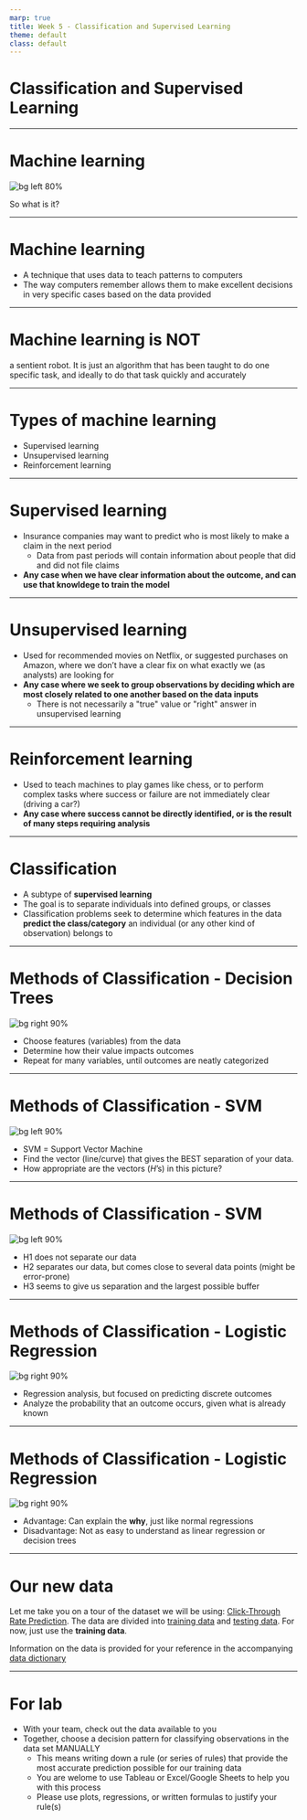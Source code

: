 ```yaml
---
marp: true
title: Week 5 - Classification and Supervised Learning
theme: default
class: default
---
```


# Classification and Supervised Learning

---

# Machine learning

![bg left 80%](hotrightnow.jpg)

So what is it?

---

# Machine learning

- A technique that uses data to teach patterns to computers
- The way computers remember allows them to make excellent decisions in very specific cases based on the data provided

---

# Machine learning is NOT
a sentient robot. It is just an algorithm that has been taught to do one specific task, and ideally to do that task quickly and accurately

---

# Types of machine learning

- Supervised learning
- Unsupervised learning
- Reinforcement learning

---

# Supervised learning

- Insurance companies may want to predict who is most likely to make a claim in the next period
    - Data from past periods will contain information about people that did and did not file claims
- **Any case when we have clear information about the outcome, and can use that knowldege to train the model**

---

# Unsupervised learning

- Used for recommended movies on Netflix, or suggested purchases on Amazon, where we don’t have a clear fix on what exactly we (as analysts) are looking for
- **Any case where we seek to group observations by deciding which are most closely related to one another based on the data inputs**
    - There is not necessarily a "true" value or "right" answer in unsupervised learning

---

# Reinforcement learning

- Used to teach machines to play games like chess, or to perform complex tasks where success or failure are not immediately clear (driving a car?)
- **Any case where success cannot be directly identified, or is the result of many steps requiring analysis**

---

# Classification

- A subtype of **supervised learning**
- The goal is to separate individuals into defined groups, or classes
- Classification problems seek to determine which features in the data **predict the class/category** an individual (or any other kind of observation) belongs to

---

# Methods of Classification - Decision Trees

![bg right 90%](tree.jpg)

- Choose features (variables) from the data
- Determine how their value impacts outcomes
- Repeat for many variables, until outcomes are neatly categorized

---

# Methods of Classification - SVM

![bg left 90%](svm.png)

- SVM = Support Vector Machine
- Find the vector (line/curve) that gives the BEST separation of your data.
- How appropriate are the vectors ($H$’s) in this picture?

---


# Methods of Classification - SVM

![bg left 90%](svm.png)

- H1 does not separate our data
- H2 separates our data, but comes close to several data points (might be error-prone)
- H3 seems to give us separation and the largest possible buffer

---

# Methods of Classification - Logistic Regression

![bg right 90%](logit.png)

- Regression analysis, but focused on predicting discrete outcomes
- Analyze the probability that an outcome occurs, given what is already known

---

# Methods of Classification - Logistic Regression

![bg right 90%](logit.png)

- Advantage: Can explain the **why**, just like normal regressions
- Disadvantage: Not as easy to understand as linear regression or decision trees

---

# Our new data

Let me take you on a tour of the dataset we will be using:
[Click-Through Rate Prediction](https://github.com/dustywhite7/BSAD8700/tree/master/Data%20Files). The data are divided into [training data](https://github.com/dustywhite7/BSAD8700/raw/master/Data%20Files/ctr_train_data.csv) and [testing data](https://github.com/dustywhite7/BSAD8700/raw/master/Data%20Files/ctr_test_data.csv). For now, just use the **training data**.

Information on the data is provided for your reference in the accompanying [data dictionary](https://raw.githubusercontent.com/dustywhite7/BSAD8700/master/Data%20Files/ctrDataDescription.txt)

---

# For lab

- With your team, check out the data available to you
- Together, choose a decision pattern for classifying observations in the data set MANUALLY
    - This means writing down a rule (or series of rules) that provide the most accurate prediction possible for our training data
    - You are welome to use Tableau or Excel/Google Sheets to help you with this process
    - Please use plots, regressions, or written formulas to justify your rule(s)
